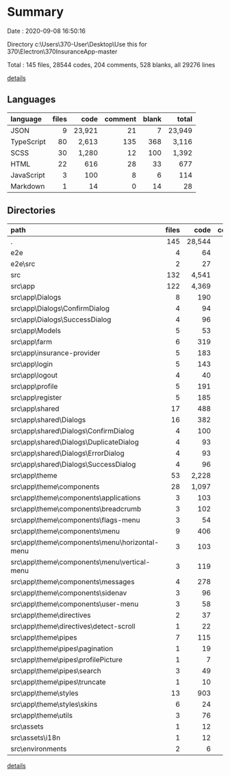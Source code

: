 # Summary

Date : 2020-09-08 16:50:16

Directory c:\Users\370-User\Desktop\Use this for 370\Electron\370InsuranceApp-master

Total : 145 files,  28544 codes, 204 comments, 528 blanks, all 29276 lines

[details](details.md)

## Languages
| language | files | code | comment | blank | total |
| :--- | ---: | ---: | ---: | ---: | ---: |
| JSON | 9 | 23,921 | 21 | 7 | 23,949 |
| TypeScript | 80 | 2,613 | 135 | 368 | 3,116 |
| SCSS | 30 | 1,280 | 12 | 100 | 1,392 |
| HTML | 22 | 616 | 28 | 33 | 677 |
| JavaScript | 3 | 100 | 8 | 6 | 114 |
| Markdown | 1 | 14 | 0 | 14 | 28 |

## Directories
| path | files | code | comment | blank | total |
| :--- | ---: | ---: | ---: | ---: | ---: |
| . | 145 | 28,544 | 204 | 528 | 29,276 |
| e2e | 4 | 64 | 7 | 11 | 82 |
| e2e\src | 2 | 27 | 1 | 8 | 36 |
| src | 132 | 4,541 | 174 | 496 | 5,211 |
| src\app | 122 | 4,369 | 104 | 454 | 4,927 |
| src\app\Dialogs | 8 | 190 | 1 | 10 | 201 |
| src\app\Dialogs\ConfirmDialog | 4 | 94 | 0 | 4 | 98 |
| src\app\Dialogs\SuccessDialog | 4 | 96 | 1 | 6 | 103 |
| src\app\Models | 5 | 53 | 0 | 6 | 59 |
| src\app\farm | 6 | 319 | 1 | 55 | 375 |
| src\app\insurance-provider | 5 | 183 | 2 | 28 | 213 |
| src\app\login | 5 | 143 | 2 | 27 | 172 |
| src\app\logout | 4 | 40 | 1 | 15 | 56 |
| src\app\profile | 5 | 191 | 38 | 35 | 264 |
| src\app\register | 5 | 185 | 37 | 34 | 256 |
| src\app\shared | 17 | 488 | 3 | 22 | 513 |
| src\app\shared\Dialogs | 16 | 382 | 3 | 20 | 405 |
| src\app\shared\Dialogs\ConfirmDialog | 4 | 100 | 0 | 6 | 106 |
| src\app\shared\Dialogs\DuplicateDialog | 4 | 93 | 1 | 4 | 98 |
| src\app\shared\Dialogs\ErrorDialog | 4 | 93 | 1 | 4 | 98 |
| src\app\shared\Dialogs\SuccessDialog | 4 | 96 | 1 | 6 | 103 |
| src\app\theme | 53 | 2,228 | 19 | 183 | 2,430 |
| src\app\theme\components | 28 | 1,097 | 7 | 100 | 1,204 |
| src\app\theme\components\applications | 3 | 103 | 0 | 4 | 107 |
| src\app\theme\components\breadcrumb | 3 | 102 | 0 | 10 | 112 |
| src\app\theme\components\flags-menu | 3 | 54 | 3 | 5 | 62 |
| src\app\theme\components\menu | 9 | 406 | 0 | 44 | 450 |
| src\app\theme\components\menu\horizontal-menu | 3 | 103 | 0 | 13 | 116 |
| src\app\theme\components\menu\vertical-menu | 3 | 119 | 0 | 11 | 130 |
| src\app\theme\components\messages | 4 | 278 | 2 | 15 | 295 |
| src\app\theme\components\sidenav | 3 | 96 | 0 | 15 | 111 |
| src\app\theme\components\user-menu | 3 | 58 | 2 | 7 | 67 |
| src\app\theme\directives | 2 | 37 | 0 | 9 | 46 |
| src\app\theme\directives\detect-scroll | 1 | 22 | 0 | 7 | 29 |
| src\app\theme\pipes | 7 | 115 | 0 | 15 | 130 |
| src\app\theme\pipes\pagination | 1 | 19 | 0 | 3 | 22 |
| src\app\theme\pipes\profilePicture | 1 | 7 | 0 | 2 | 9 |
| src\app\theme\pipes\search | 3 | 49 | 0 | 6 | 55 |
| src\app\theme\pipes\truncate | 1 | 10 | 0 | 1 | 11 |
| src\app\theme\styles | 13 | 903 | 12 | 54 | 969 |
| src\app\theme\styles\skins | 6 | 24 | 0 | 6 | 30 |
| src\app\theme\utils | 3 | 76 | 0 | 5 | 81 |
| src\assets | 1 | 12 | 0 | 1 | 13 |
| src\assets\i18n | 1 | 12 | 0 | 1 | 13 |
| src\environments | 2 | 6 | 11 | 4 | 21 |

[details](details.md)